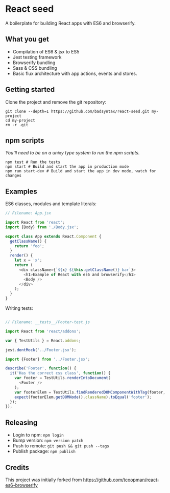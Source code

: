 # React seed

A boilerplate for building React apps with ES6 and browserify.

## What you get

* Compilation of ES6 & jsx to ES5
* Jest testing framework
* Browserify bundling
* Sass & CSS bundling
* Basic flux architecture with app actions, events and stores.

## Getting started

Clone the project and remove the git repository:

```
git clone --depth=1 https://github.com/badsyntax/react-seed.git my-project
cd my-project
rm -r .git
```

## npm scripts

_You'll need to be on a unixy type system to run the npm scripts._

```
npm test # Run the tests
npm start # Build and start the app in production mode
npm run start-dev # Build and start the app in dev mode, watch for changes
```

## Examples

ES6 classes, modules and template literals:

```js
// Filename: App.jsx

import React from 'react';
import {Body} from './Body.jsx';

export class App extends React.Component {
  getClassName() {
    return 'foo';
  }
  render() {
    let x = 'x';
    return (
      <div className={`${x} ${this.getClassName()} bar`}>
        <h1>Example of React with es6 and browserify</h1>
        <Body />
      </div>
    );
  }
}
```

Writing tests:

```js

// Filename: __tests__/Footer-test.js

import React from 'react/addons';

var { TestUtils } = React.addons;

jest.dontMock('../Footer.jsx');

import {Footer} from '../Footer.jsx';

describe('Footer', function() {
  it('Has the correct css class', function() {
    var footer = TestUtils.renderIntoDocument(
      <Footer />
    );
    var footerElem = TestUtils.findRenderedDOMComponentWithTag(footer, 'footer');
    expect(footerElem.getDOMNode().className).toEqual('footer');
  });
});
```

## Releasing

* Login to npm: `npm login`
* Bump version: `npm version patch`
* Push to remote: `git push && git push --tags`
* Publish package: `npm publish`

## Credits

This project was initially forked from https://github.com/tcoopman/react-es6-browserify
